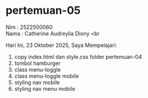 # pertemuan-05

Nim : 2522500060 <br>
Nama : Catherine Audreylia Diony <br

Hari Ini, 23 Oktober 2025, Saya Mempelajari: 
<ol>
  <li>copy index.html dan style.css folder pertemuan-04</li>
  <li>tombol hamburger</li>
  <li>class menu-toggle</li>
  <li>class menu-toggle mobile</li>
  <li>styling nav mobile</li>
  <li>styling nav menu mobile</li>
</ol>